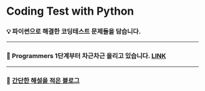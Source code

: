 # Coding Test with Python

### :bulb: 파이썬으로 해결한 코딩테스트 문제들을 담습니다.

***

### :whale: Programmers 1단계부터 차근차근 올리고 있습니다. [LINK](https://school.programmers.co.kr/learn/challenges)

***

### :key: [간단한 해설을 적은 블로그](https://coding-archive31.tistory.com/category/%EC%BD%94%EB%94%A9%ED%85%8C%EC%8A%A4%ED%8A%B8)

